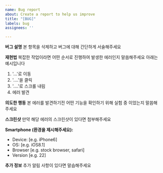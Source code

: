 ```yaml
---
name: Bug report
about: Create a report to help us improve
title: "[BUG]"
labels: bug
assignees: ''

---
```


**버그 설명**
본 항목을 삭제하고 버그에 대해 간단하게 서술해주세요

**재현법**
복잡한 작업이라면 어떤 순서로 진행하여 발생한 에러인지 말씀해주세요
아래는 예시입니다
1.  '...'로 이동
2. '....'을 클릭
3. '....'로 스크롤 내림
4. 에러 발견

**의도한 행동**
본 에러를 발견하기전 어떤 기능을 확인하기 위해 실험 중 이었는지 말씀해주세요

**스크린샷**
만약 해당 에러의 스크린샷이 있다면 첨부해주세요

**Smartphone (환경을 제시해주세요):**
 - Device: [e.g. iPhone6]
 - OS: [e.g. iOS8.1]
 - Browser [e.g. stock browser, safari]
 - Version [e.g. 22]

**추가 정보**
추가 알림 사항이 있다면 말슴해주세요
